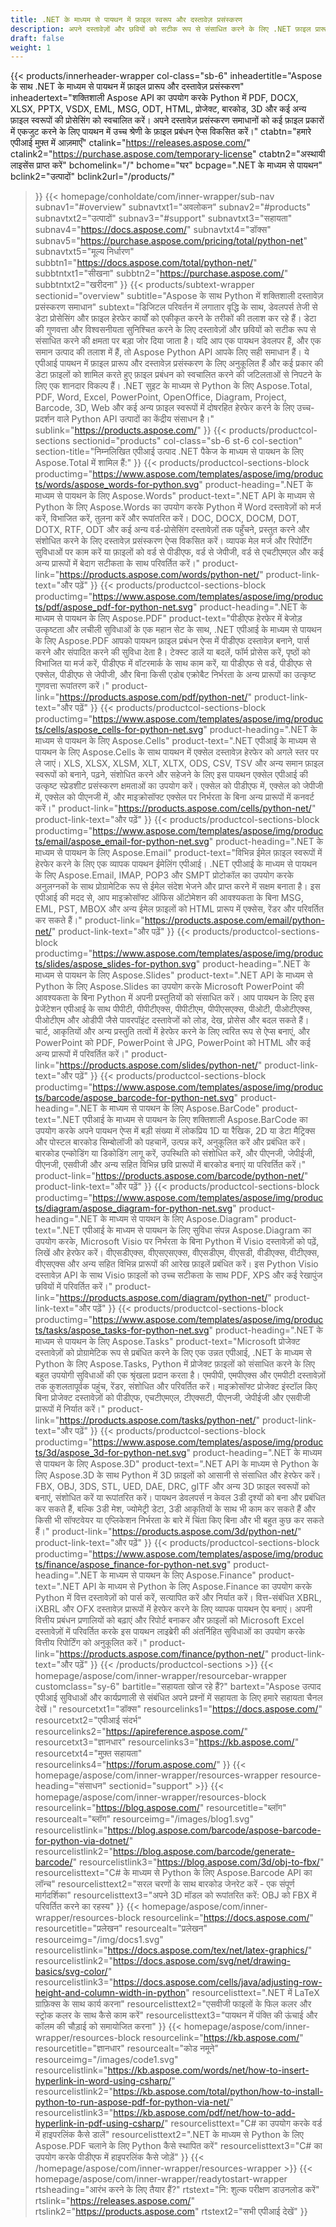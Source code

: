 ```yaml
---
title: .NET के माध्यम से पायथन में फ़ाइल स्वरूप और दस्तावेज़ प्रसंस्करण
description: अपने दस्तावेज़ों और छवियों को सटीक रूप से संसाधित करने के लिए .NET फ़ाइल प्रारूप एपीआई के माध्यम से एस्पोज़ पायथन की शक्ति का लाभ उठाकर पायथन में अपने डेटा प्रोसेसिंग को एकीकृत करें।
draft: false
weight: 1
---
```

{{< products/innerheader-wrapper col-class="sb-6"
  inheadertitle="Aspose के साथ .NET के माध्यम से पायथन में फ़ाइल प्रारूप और दस्तावेज़ प्रसंस्करण"
  inheadertext="शक्तिशाली Aspose API का उपयोग करके Python में PDF, DOCX, XLSX, PPTX, VSDX, EML, MSG, ODT, HTML, प्रोजेक्ट, बारकोड, 3D और कई अन्य फ़ाइल स्वरूपों की प्रोसेसिंग को स्वचालित करें। अपने दस्तावेज़ प्रसंस्करण समाधानों को कई फ़ाइल प्रकारों में एकजुट करने के लिए पायथन में उच्च श्रेणी के फ़ाइल प्रबंधन ऐप्स विकसित करें।"
  ctabtn="हमारे एपीआई मुफ़्त में आज़माएँ"
  ctalink="https://releases.aspose.com/"
  ctalink2="https://purchase.aspose.com/temporary-license"
  ctabtn2="अस्थायी लाइसेंस प्राप्त करें"
  bchomelink="/"
  bchome="घर"
  bcpage=".NET के माध्यम से पायथन"
  bclink2="उत्पादों"
  bclink2url="/products/"
  >}}
  {{< homepage/conholdate/com/inner-wrapper/sub-nav 
subnav1="#overview"
subnavtxt1="अवलोकन" 
subnav2="#products"
subnavtxt2="उत्पादों" 
subnav3="#support"
subnavtxt3="सहायता" 
subnav4="https://docs.aspose.com/"
subnavtxt4="डॉक्स" 
subnav5="https://purchase.aspose.com/pricing/total/python-net"
subnavtxt5="मूल्य निर्धारण" 
subbtn1="https://docs.aspose.com/total/python-net/"
subbtntxt1="सीखना"
subbtn2="https://purchase.aspose.com/"
subbtntxt2="खरीदना"
>}}
   {{< products/subtext-wrapper sectionid="overview" 
   subtitle="Aspose के साथ Python में शक्तिशाली दस्तावेज़ प्रसंस्करण समाधान"
   subtext="डिजिटल परिवर्तन में लगातार वृद्धि के साथ, डेवलपर्स तेजी से डेटा प्रोसेसिंग और फ़ाइल हेरफेर कार्यों को एकीकृत करने के तरीकों की तलाश कर रहे हैं। डेटा की गुणवत्ता और विश्वसनीयता सुनिश्चित करने के लिए दस्तावेज़ों और छवियों को सटीक रूप से संसाधित करने की क्षमता पर बड़ा जोर दिया जाता है। यदि आप एक पायथन डेवलपर हैं, और एक समान उत्पाद की तलाश में हैं, तो Aspose Python API आपके लिए सही समाधान हैं। ये एपीआई पायथन में फ़ाइल प्रारूप और दस्तावेज़ प्रसंस्करण के लिए अनुकूलित हैं और कई प्रकार की डेटा फ़ाइलों को शामिल करते हुए फ़ाइल प्रबंधन को स्वचालित करने की जटिलताओं से निपटने के लिए एक शानदार विकल्प हैं। .NET सुइट के माध्यम से Python के लिए Aspose.Total, PDF, Word, Excel, PowerPoint, OpenOffice, Diagram, Project, Barcode, 3D, Web और कई अन्य फ़ाइल स्वरूपों में दोषरहित हेरफेर करने के लिए उच्च-प्रदर्शन वाले Python API उत्पादों का केंद्रीय संसाधन है।"
   sublink="https://products.aspose.com/"
   >}} 
{{< products/productcol-sections sectionid="products" 
col-class="sb-6 st-6 col-section"
section-title="निम्नलिखित एपीआई उत्पाद .NET पैकेज के माध्यम से पायथन के लिए Aspose.Total में शामिल हैं:"
>}}
{{< products/productcol-sections-block
productimg="https://www.aspose.com/templates/aspose/img/products/words/aspose_words-for-python.svg"
product-heading=".NET के माध्यम से पायथन के लिए Aspose.Words"
product-text=".NET API के माध्यम से Python के लिए Aspose.Words का उपयोग करके Python में Word दस्तावेज़ों को मर्ज करें, विभाजित करें, तुलना करें और रूपांतरित करें। DOC, DOCX, DOCM, DOT, DOTX, RTF, ODT और कई अन्य वर्ड-प्रोसेसिंग दस्तावेज़ों तक पहुँचने, प्रस्तुत करने और संशोधित करने के लिए दस्तावेज़ प्रसंस्करण ऐप्स विकसित करें। व्यापक मेल मर्ज और रिपोर्टिंग सुविधाओं पर काम करें या फ़ाइलों को वर्ड से पीडीएफ, वर्ड से जेपीजी, वर्ड से एचटीएमएल और कई अन्य प्रारूपों में बेदाग सटीकता के साथ परिवर्तित करें।"
product-link="https://products.aspose.com/words/python-net/"
product-link-text="और पढ़ें"
>}}
{{< products/productcol-sections-block
productimg="https://www.aspose.com/templates/aspose/img/products/pdf/aspose_pdf-for-python-net.svg"
product-heading=".NET के माध्यम से पायथन के लिए Aspose.PDF"
product-text="पीडीएफ हेरफेर में बेजोड़ उत्कृष्टता और लचीली सुविधाओं के एक महान सेट के साथ, .NET एपीआई के माध्यम से पायथन के लिए Aspose.PDF आपको पायथन फ़ाइल प्रबंधन ऐप्स में पीडीएफ दस्तावेज़ बनाने, पार्स करने और संपादित करने की सुविधा देता है। टेक्स्ट डालें या बदलें, फॉर्म प्रोसेस करें, पृष्ठों को विभाजित या मर्ज करें, पीडीएफ में वॉटरमार्क के साथ काम करें, या पीडीएफ से वर्ड, पीडीएफ से एक्सेल, पीडीएफ से जेपीजी, और बिना किसी एडोब एक्रोबैट निर्भरता के अन्य प्रारूपों का उत्कृष्ट गुणवत्ता रूपांतरण करें।"
product-link="https://products.aspose.com/pdf/python-net/"
product-link-text="और पढ़ें"
>}}
{{< products/productcol-sections-block
productimg="https://www.aspose.com/templates/aspose/img/products/cells/aspose_cells-for-python-net.svg"
product-heading=".NET के माध्यम से पायथन के लिए Aspose.Cells"
product-text=".NET एपीआई के माध्यम से पायथन के लिए Aspose.Cells के साथ पायथन में एक्सेल दस्तावेज़ हेरफेर को अगले स्तर पर ले जाएं। XLS, XLSX, XLSM, XLT, XLTX, ODS, CSV, TSV और अन्य समान फ़ाइल स्वरूपों को बनाने, पढ़ने, संशोधित करने और सहेजने के लिए इस पायथन एक्सेल एपीआई की उत्कृष्ट स्प्रेडशीट प्रसंस्करण क्षमताओं का उपयोग करें। एक्सेल को पीडीएफ में, एक्सेल को जेपीजी में, एक्सेल को पीएनजी में, और माइक्रोसॉफ्ट एक्सेल पर निर्भरता के बिना अन्य प्रारूपों में कनवर्ट करें।"
product-link="https://products.aspose.com/cells/python-net/"
product-link-text="और पढ़ें"
>}}
{{< products/productcol-sections-block
productimg="https://www.aspose.com/templates/aspose/img/products/email/aspose_email-for-python-net.svg"
product-heading=".NET के माध्यम से पायथन के लिए Aspose.Email"
product-text="विभिन्न ईमेल फ़ाइल स्वरूपों में हेरफेर करने के लिए एक व्यापक पायथन ईमेलिंग एपीआई। .NET एपीआई के माध्यम से पायथन के लिए Aspose.Email, IMAP, POP3 और SMPT प्रोटोकॉल का उपयोग करके अनुलग्नकों के साथ प्रोग्रामेटिक रूप से ईमेल संदेश भेजने और प्राप्त करने में सक्षम बनाता है। इस एपीआई की मदद से, आप माइक्रोसॉफ्ट ऑफिस ऑटोमेशन की आवश्यकता के बिना MSG, EML, PST, MBOX और अन्य ईमेल फ़ाइलों को HTML प्रारूप में एक्सेस, रेंडर और परिवर्तित कर सकते हैं।"
product-link="https://products.aspose.com/email/python-net/"
product-link-text="और पढ़ें"
>}}
{{< products/productcol-sections-block
productimg="https://www.aspose.com/templates/aspose/img/products/slides/aspose_slides-for-python.svg"
product-heading=".NET के माध्यम से पायथन के लिए Aspose.Slides"
product-text=".NET API के माध्यम से Python के लिए Aspose.Slides का उपयोग करके Microsoft PowerPoint की आवश्यकता के बिना Python में अपनी प्रस्तुतियों को संसाधित करें। आप पायथन के लिए इस प्रेजेंटेशन एपीआई के साथ पीपीटी, पीपीटीएक्स, पीपीटीएम, पीपीएसएक्स, पीओटी, पीओटीएक्स, पीओटीएम और ओडीपी जैसे पावरपॉइंट दस्तावेजों को लोड, देख, प्रोसेस और बदल सकते हैं। चार्ट, आकृतियों और अन्य प्रस्तुति तत्वों में हेरफेर करने के लिए त्वरित रूप से ऐप्स बनाएं, और PowerPoint को PDF, PowerPoint से JPG, PowerPoint को HTML और कई अन्य प्रारूपों में परिवर्तित करें।"
product-link="https://products.aspose.com/slides/python-net/"
product-link-text="और पढ़ें"
>}}
{{< products/productcol-sections-block
productimg="https://www.aspose.com/templates/aspose/img/products/barcode/aspose_barcode-for-python-net.svg"
product-heading=".NET के माध्यम से पायथन के लिए Aspose.BarCode"
product-text=".NET एपीआई के माध्यम से पायथन के लिए शक्तिशाली Aspose.BarCode का उपयोग करके अपने पायथन ऐप्स में बड़ी संख्या में लोकप्रिय 1D या रैखिक, 2D या डेटा मैट्रिक्स और पोस्टल बारकोड सिम्बोलॉजी को पहचानें, उत्पन्न करें, अनुकूलित करें और प्रबंधित करें। बारकोड एन्कोडिंग या डिकोडिंग लागू करें, उपस्थिति को संशोधित करें, और पीएनजी, जेपीईजी, पीएनजी, एसवीजी और अन्य सहित विभिन्न छवि प्रारूपों में बारकोड बनाएं या परिवर्तित करें।"
product-link="https://products.aspose.com/barcode/python-net/"
product-link-text="और पढ़ें"
>}}
{{< products/productcol-sections-block
productimg="https://www.aspose.com/templates/aspose/img/products/diagram/aspose_diagram-for-python-net.svg"
product-heading=".NET के माध्यम से पायथन के लिए Aspose.Diagram"
product-text=".NET एपीआई के माध्यम से पायथन के लिए सुविधा संपन्न Aspose.Diagram का उपयोग करके, Microsoft Visio पर निर्भरता के बिना Python में Visio दस्तावेज़ों को पढ़ें, लिखें और हेरफेर करें। वीएसडीएक्स, वीएसएसएक्स, वीएसडीएम, वीएसडी, वीडीएक्स, वीटीएक्स, वीएसएक्स और अन्य सहित विभिन्न प्रारूपों की आरेख फ़ाइलें प्रबंधित करें। इस Python Visio दस्तावेज़ API के साथ Visio फ़ाइलों को उच्च सटीकता के साथ PDF, XPS और कई रेखापुंज छवियों में परिवर्तित करें।"
product-link="https://products.aspose.com/diagram/python-net/"
product-link-text="और पढ़ें"
>}}
{{< products/productcol-sections-block
productimg="https://www.aspose.com/templates/aspose/img/products/tasks/aspose_tasks-for-python-net.svg"
product-heading=".NET के माध्यम से पायथन के लिए Aspose.Tasks"
product-text="Microsoft प्रोजेक्ट दस्तावेज़ों को प्रोग्रामेटिक रूप से प्रबंधित करने के लिए एक उन्नत एपीआई, .NET के माध्यम से Python के लिए Aspose.Tasks, Python में प्रोजेक्ट फ़ाइलों को संसाधित करने के लिए बहुत उपयोगी सुविधाओं की एक श्रृंखला प्रदान करता है। एमपीपी, एमपीएक्स और एमपीटी दस्तावेज़ों तक कुशलतापूर्वक पहुंच, रेंडर, संशोधित और परिवर्तित करें। माइक्रोसॉफ्ट प्रोजेक्ट इंस्टॉल किए बिना प्रोजेक्ट दस्तावेज़ों को पीडीएफ, एचटीएमएल, टीएक्सटी, पीएनजी, जेपीईजी और एसवीजी प्रारूपों में निर्यात करें।"
product-link="https://products.aspose.com/tasks/python-net/"
product-link-text="और पढ़ें"
>}}
{{< products/productcol-sections-block
productimg="https://www.aspose.com/templates/aspose/img/products/3d/aspose_3d-for-python-net.svg"
product-heading=".NET के माध्यम से पायथन के लिए Aspose.3D"
product-text=".NET API के माध्यम से Python के लिए Aspose.3D के साथ Python में 3D फ़ाइलों को आसानी से संसाधित और हेरफेर करें। FBX, OBJ, 3DS, STL, UED, DAE, DRC, gITF और अन्य 3D फ़ाइल स्वरूपों को बनाएं, संशोधित करें या रूपांतरित करें। पायथन डेवलपर्स न केवल 3डी दृश्यों को बना और प्रबंधित कर सकते हैं, बल्कि 3डी मेश, ज्योमेट्री डेटा, 3डी आकृतियों के साथ भी काम कर सकते हैं और किसी भी सॉफ्टवेयर या एप्लिकेशन निर्भरता के बारे में चिंता किए बिना और भी बहुत कुछ कर सकते हैं।"
product-link="https://products.aspose.com/3d/python-net/"
product-link-text="और पढ़ें"
>}}
{{< products/productcol-sections-block
productimg="https://www.aspose.com/templates/aspose/img/products/finance/aspose_finance-for-python-net.svg"
product-heading=".NET के माध्यम से पायथन के लिए Aspose.Finance"
product-text=".NET API के माध्यम से Python के लिए Aspose.Finance का उपयोग करके Python में वित्त दस्तावेज़ों को पार्स करें, सत्यापित करें और निर्यात करें। वित्त-संबंधित XBRL, iXBRL और OFX दस्तावेज़ प्रारूपों में हेरफेर करने के लिए व्यापक पायथन ऐप बनाएं। अपनी वित्तीय प्रबंधन प्रणालियों को बढ़ाएं और रिपोर्ट बनाकर और फ़ाइलों को Microsoft Excel दस्तावेज़ों में परिवर्तित करके इस पायथन लाइब्रेरी की अंतर्निहित सुविधाओं का उपयोग करके वित्तीय रिपोर्टिंग को अनुकूलित करें।"
product-link="https://products.aspose.com/finance/python-net/"
product-link-text="और पढ़ें"
>}}
{{< /products/productcol-sections >}}
{{< homepage/aspose/com/inner-wrapper/resourcebar-wrapper
customclass="sy-6"
bartitle="सहायता खोज रहे हैं?"
bartext="Aspose उत्पाद एपीआई सुविधाओं और कार्यप्रणाली से संबंधित अपने प्रश्नों में सहायता के लिए हमारे सहायता चैनल देखें।"
resourcetxt1="डॉक्स"
resourcelinks1="https://docs.aspose.com/"
resourcetxt2="एपीआई संदर्भ"
resourcelinks2="https://apireference.aspose.com/"
resourcetxt3="ज्ञानधार"
resourcelinks3="https://kb.aspose.com/"
resourcetxt4="मुफ़्त सहायता"
resourcelinks4="https://forum.aspose.com/"
>}}
{{< homepage/aspose/com/inner-wrapper/resources-wrapper
resource-heading="संसाधन"
sectionid="support" >}}
{{< homepage/aspose/com/inner-wrapper/resources-block
resourcelink="https://blog.aspose.com/"
resourcetitle="ब्लॉग"
resourcealt="ब्लॉग"
resourceimg="/images/blog1.svg"
resourcelistlink="https://blog.aspose.com/barcode/aspose-barcode-for-python-via-dotnet/"
resourcelistlink2="https://blog.aspose.com/barcode/generate-barcode/"
resourcelistlink3="https://blog.aspose.com/3d/obj-to-fbx/"
resourcelisttext="C# के माध्यम से Python के लिए Aspose.Barcode API का लॉन्च"
resourcelisttext2="सरल चरणों के साथ बारकोड जेनरेट करें - एक संपूर्ण मार्गदर्शिका"
resourcelisttext3="अपने 3D मॉडल को रूपांतरित करें: OBJ को FBX में परिवर्तित करने का रहस्य"
>}}
{{< homepage/aspose/com/inner-wrapper/resources-block
resourcelink="https://docs.aspose.com/"
resourcetitle="प्रलेखन"
resourcealt="प्रलेखन"
resourceimg="/img/docs1.svg"
resourcelistlink="https://docs.aspose.com/tex/net/latex-graphics/"
resourcelistlink2="https://docs.aspose.com/svg/net/drawing-basics/svg-color/"
resourcelistlink3="https://docs.aspose.com/cells/java/adjusting-row-height-and-column-width-in-python"
resourcelisttext=".NET में LaTeX ग्राफ़िक्स के साथ कार्य करना"
resourcelisttext2="एसवीजी फाइलों के फिल कलर और स्ट्रोक कलर के साथ कैसे काम करें"
resourcelisttext3="पायथन में पंक्ति की ऊंचाई और कॉलम की चौड़ाई को समायोजित करना"
>}}
{{< homepage/aspose/com/inner-wrapper/resources-block resourcelink="https://kb.aspose.com/"
resourcetitle="ज्ञानधार"
resourcealt="कोड नमूने"
resourceimg="/images/code1.svg"
resourcelistlink="https://kb.aspose.com/words/net/how-to-insert-hyperlink-in-word-using-csharp/"
resourcelistlink2="https://kb.aspose.com/total/python/how-to-install-python-to-run-aspose-pdf-for-python-via-net/"
resourcelistlink3="https://kb.aspose.com/pdf/net/how-to-add-hyperlink-in-pdf-using-csharp/"
resourcelisttext="C# का उपयोग करके वर्ड में हाइपरलिंक कैसे डालें"
resourcelisttext2=".NET के माध्यम से Python के लिए Aspose.PDF चलाने के लिए Python कैसे स्थापित करें"
resourcelisttext3="C# का उपयोग करके पीडीएफ में हाइपरलिंक कैसे जोड़ें"
>}}
{{< /homepage/aspose/com/inner-wrapper/resources-wrapper >}}
{{< homepage/aspose/com/inner-wrapper/readytostart-wrapper
rtsheading="आरंभ करने के लिए तैयार हैं?"
rtstext="नि: शुल्क परीक्षण डाउनलोड करें"
rtslink="https://releases.aspose.com/"
rtslink2="https://products.aspose.com"
rtstext2="सभी एपीआई देखें"
>}}
